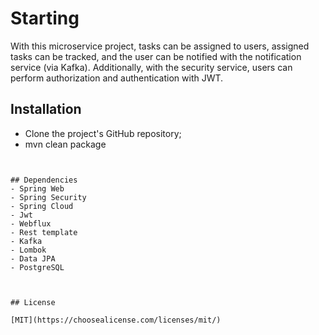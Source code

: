 # Starting

With this microservice project, tasks can be assigned to users, assigned tasks can be tracked, and the user can be notified with the notification service (via Kafka). Additionally, with the security service, users can perform authorization and authentication with JWT.

## Installation

- Clone the project's GitHub repository;
- mvn clean package

```


## Dependencies
- Spring Web
- Spring Security
- Spring Cloud
- Jwt
- Webflux
- Rest template
- Kafka
- Lombok
- Data JPA
- PostgreSQL



## License

[MIT](https://choosealicense.com/licenses/mit/)